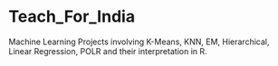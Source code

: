 # Teach_For_India
Machine Learning Projects involving K-Means, KNN, EM, Hierarchical, Linear Regression, POLR and their interpretation in R.
